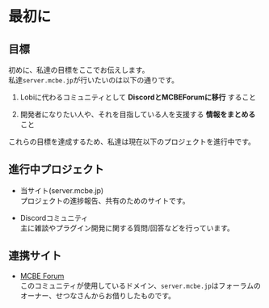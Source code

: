 # 最初に

## 目標

初めに、私達の目標をここでお伝えします。  
私達`server.mcbe.jp`が行いたいのは以下の通りです。  

1. Lobiに代わるコミュニティとして **DiscordとMCBEForumに移行** すること

2. 開発者になりたい人や、それを目指している人を支援する **情報をまとめる** こと

これらの目標を達成するため、私達は現在以下のプロジェクトを進行中です。

## 進行中プロジェクト

- 当サイト(server.mcbe.jp)  
プロジェクトの進捗報告、共有のためのサイトです。

- Discordコミュニティ  
主に雑談やプラグイン開発に関する質問/回答などを行っています。

## 連携サイト

- [MCBE Forum](https://forum.mcbe.jp)  
このコミュニティが使用しているドメイン、`server.mcbe.jp`はフォーラムのオーナー、せつなさんからお借りしたものです。